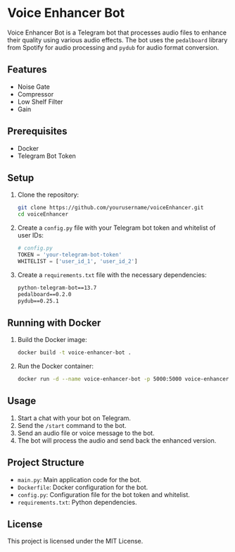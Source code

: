 # Voice Enhancer Bot
Voice Enhancer Bot is a Telegram bot that processes audio files to enhance their quality using various audio effects. The bot uses the `pedalboard` library from Spotify for audio processing and `pydub` for audio format conversion.

## Features

- Noise Gate
- Compressor
- Low Shelf Filter
- Gain

## Prerequisites

- Docker
- Telegram Bot Token

## Setup

1. Clone the repository:
    ```sh
    git clone https://github.com/yourusername/voiceEnhancer.git
    cd voiceEnhancer
    ```

2. Create a `config.py` file with your Telegram bot token and whitelist of user IDs:
    ```python
    # config.py
    TOKEN = 'your-telegram-bot-token'
    WHITELIST = ['user_id_1', 'user_id_2']
    ```

3. Create a `requirements.txt` file with the necessary dependencies:
    ```txt
    python-telegram-bot==13.7
    pedalboard==0.2.0
    pydub==0.25.1
    ```

## Running with Docker

1. Build the Docker image:
    ```sh
    docker build -t voice-enhancer-bot .
    ```

2. Run the Docker container:
    ```sh
    docker run -d --name voice-enhancer-bot -p 5000:5000 voice-enhancer-bot
    ```

## Usage

1. Start a chat with your bot on Telegram.
2. Send the `/start` command to the bot.
3. Send an audio file or voice message to the bot.
4. The bot will process the audio and send back the enhanced version.

## Project Structure

- `main.py`: Main application code for the bot.
- `Dockerfile`: Docker configuration for the bot.
- `config.py`: Configuration file for the bot token and whitelist.
- `requirements.txt`: Python dependencies.

## License

This project is licensed under the MIT License.